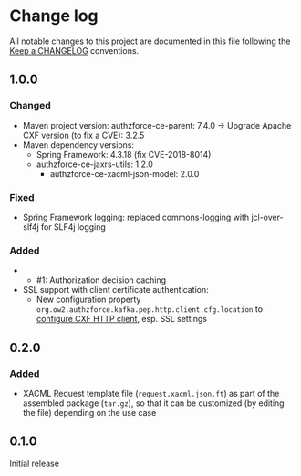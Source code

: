 # Change log
All notable changes to this project are documented in this file following the [Keep a CHANGELOG](http://keepachangelog.com) conventions.


## 1.0.0
### Changed 
- Maven project version: authzforce-ce-parent: 7.4.0 -> Upgrade Apache CXF version (to fix a CVE): 3.2.5
- Maven dependency versions:
	- Spring Framework: 4.3.18 (fix CVE-2018-8014)
	- authzforce-ce-jaxrs-utils: 1.2.0
		- authzforce-ce-xacml-json-model: 2.0.0

### Fixed
- Spring Framework logging: replaced commons-logging with jcl-over-slf4j for SLF4j logging

### Added
- - #1: Authorization decision caching
- SSL support with client certificate authentication:
	- New configuration property `org.ow2.authzforce.kafka.pep.http.client.cfg.location` to [configure CXF HTTP client](https://cxf.apache.org/docs/client-http-transport-including-ssl-support.html#ClientHTTPTransport(includingSSLsupport)-ConfiguringSSLSupport), esp. SSL settings


## 0.2.0
### Added 
- XACML Request template file (`request.xacml.json.ft`) as part of the assembled package (`tar.gz`), so that it can be customized (by editing the file) depending on the use case

## 0.1.0
Initial release